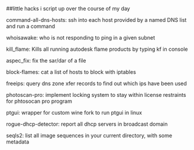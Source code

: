 ##little hacks i script up over the course of my day 

command-all-dns-hosts:
ssh into each host provided by a named DNS list and run a command

whoisawake:
who is not responding to ping in a given subnet

kill_flame:
Kills all running autodesk flame products by typing kf in console

aspec_fix:
fix the sar/dar of a file

block-flames:
cat a list of hosts to block with iptables

freeips:
query dns zone xfer records to find out which ips have been used

photoscan-pro:
implement locking system to stay within license restraints for phtosocan pro program

ptgui:
wrapper for custom wine fork to run ptgui in linux

rogue-dhcp-detector:
report all dhcp servers in broadcast domain

seqls2:
list all image sequences in your current directory, with some metadata
